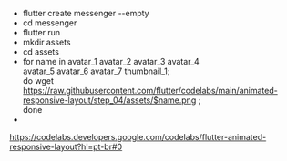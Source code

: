 - flutter create messenger --empty
- cd messenger
- flutter run
- mkdir assets
- cd assets
- for name in avatar_1 avatar_2 avatar_3 avatar_4 \
              avatar_5 avatar_6 avatar_7 thumbnail_1; \
  do wget https://raw.githubusercontent.com/flutter/codelabs/main/animated-responsive-layout/step_04/assets/$name.png ; \
  done
- 




https://codelabs.developers.google.com/codelabs/flutter-animated-responsive-layout?hl=pt-br#0